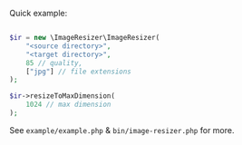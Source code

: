 Quick example:

```php

$ir = new \ImageResizer\ImageResizer(
    "<source directory>",
    "<target directory>",
    85 // quality,
    ["jpg"] // file extensions
);

$ir->resizeToMaxDimension(
    1024 // max dimension
);

```

See `example/example.php` & `bin/image-resizer.php` for more.